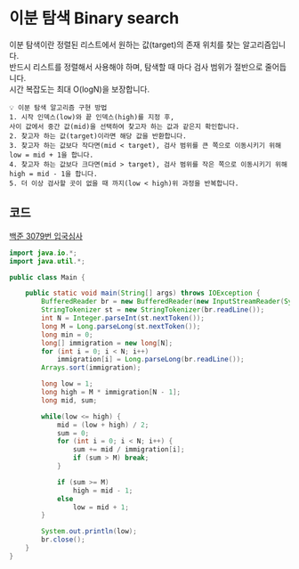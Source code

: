 # 이분 탐색 Binary search

이분 탐색이란 정렬된 리스트에서 원하는 값(target)의 존재 위치를 찾는 알고리즘입니다.<br>
반드시 리스트를 정렬해서 사용해야 하며, 탐색할 때 마다 검사 범위가 절반으로 줄어듭니다.<br>
시간 복잡도는 최대 O(logN)을 보장합니다. <br>


```
💡 이분 탐색 알고리즘 구현 방법
1. 시작 인덱스(low)와 끝 인덱스(high)를 지정 후, 
사이 값에서 중간 값(mid)을 선택하여 찾고자 하는 값과 같은지 확인합니다.
2. 찾고자 하는 값(target)이라면 해당 값을 반환합니다.
3. 찾고자 하는 값보다 작다면(mid < target), 검사 범위를 큰 쪽으로 이동시키기 위해 low = mid + 1을 합니다.
4. 찾고자 하는 값보다 크다면(mid > target), 검사 범위를 작은 쪽으로 이동시키기 위해 high = mid - 1을 합니다.
5. 더 이상 검사할 곳이 없을 때 까지(low < high)위 과정을 반복합니다.
```

## 코드
[백준 3079번 입국심사](https://www.acmicpc.net/problem/3079)
```java
import java.io.*;
import java.util.*;

public class Main {

    public static void main(String[] args) throws IOException {
        BufferedReader br = new BufferedReader(new InputStreamReader(System.in));
        StringTokenizer st = new StringTokenizer(br.readLine());
        int N = Integer.parseInt(st.nextToken());
        long M = Long.parseLong(st.nextToken());
        long min = 0;
        long[] immigration = new long[N];
        for (int i = 0; i < N; i++)
            immigration[i] = Long.parseLong(br.readLine());
        Arrays.sort(immigration);

        long low = 1;
        long high = M * immigration[N - 1];
        long mid, sum;

        while(low <= high) {
            mid = (low + high) / 2;
            sum = 0;
            for (int i = 0; i < N; i++) {
                sum += mid / immigration[i];
                if (sum > M) break;
            }

            if (sum >= M)
                high = mid - 1;
            else
                low = mid + 1;
        }

        System.out.println(low);
        br.close();
    }
}
```